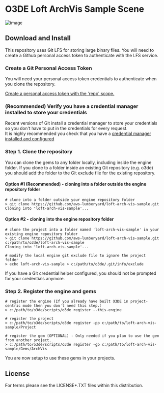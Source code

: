 # O3DE Loft ArchVis Sample Scene

![image](https://user-images.githubusercontent.com/23222931/197286449-77ecd592-464c-49b1-88d0-487e2546b5ab.png)

## Download and Install

This repository uses Git LFS for storing large binary files.  You will need to create a Github personal access token to authenticate with the LFS service.

### Create a Git Personal Access Token

You will need your personal access token credentials to authenticate when you clone the repository.

[Create a personal access token with the 'repo' scope.](https://docs.github.com/en/github/authenticating-to-github/creating-a-personal-access-token)

### (Recommended) Verify you have a credential manager installed to store your credentials

Recent versions of Git install a credential manager to store your credentials so you don't have to put in the credentials for every request.  
It is highly recommended you check that you have a [credential manager installed and configured](https://github.com/microsoft/Git-Credential-Manager-Core)

### Step 1. Clone the repository

You can clone the gems to any folder locally, including inside the engine folder. If you clone to a folder inside an existing Git repository (e.g. o3de) you should add the folder to the Git exclude file for the existing repository.

#### Option #1 (Recommended) - cloning into a folder outside the engine repository folder

```shell
# clone into a folder outside your engine repository folder
> git clone https://github.com/aws-lumberyard/loft-arch-vis-sample.git
Cloning into 'loft-arch-vis-sample'...
```

#### Option #2 - cloning into the engine repository folder

```shell
# clone the project into a folder named 'loft-arch-vis-sample' in your existing engine repository folder
> git clone https://github.com/aws-lumberyard/loft-arch-vis-sample.git c:/path/to/o3de/loft-arch-vis-sample
Cloning into 'loft-arch-vis-sample'...

# modify the local engine git exclude file to ignore the project folder
> echo loft-arch-vis-sample > c:/path/to/o3de/.git/info/exclude
```

If you have a Git credential helper configured, you should not be prompted for your credentials anymore.

### Step 2. Register the engine and gems

```shell
# register the engine (If you already have built O3DE in project-centric mode then you don't need this step.)
> c:/path/to/o3de/scripts/o3de register --this-engine

# register the project 
> c:/path/to/o3de/scripts/o3de register -pp c:/path/to/loft-arch-vis-sample/Project

# register the gem (OPTIONAL) - Only needed if you plan to use the gem from another project. 
> c:/path/to/o3de/scripts/o3de register -gp c:/path/to/loft-arch-vis-sample/Gems/ArchVis
```

You are now setup to use these gems in your projects.

## License

For terms please see the LICENSE*.TXT files within this distribution.
